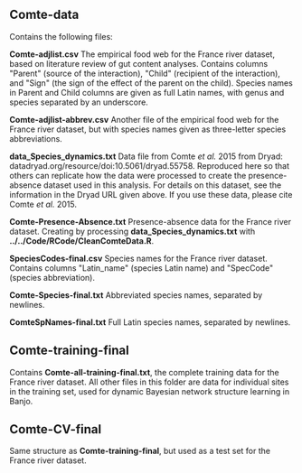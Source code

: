 ## Comte-data
Contains the following files:

**Comte-adjlist.csv**
The empirical food web for the France river dataset, based on
literature review of gut content analyses. Contains columns "Parent"
(source of the interaction), "Child" (recipient of the interaction),
and "Sign" (the sign of the effect of the parent on the
child). Species names in Parent and Child columns are given as full
Latin names, with genus and species separated by an underscore.

**Comte-adjlist-abbrev.csv**
Another file of the empirical food web for the France river dataset,
but with species names given as three-letter species abbreviations.

**data_Species_dynamics.txt**
Data file from Comte *et al.* 2015 from Dryad:
datadryad.org/resource/doi:10.5061/dryad.55758. Reproduced here so
that others can replicate how the data were processed to create the
presence-absence dataset used in this analysis. For details on this
dataset, see the information in the Dryad URL given above. If you use
these data, please cite Comte *et al.* 2015.

**Comte-Presence-Absence.txt**
Presence-absence data for the France river dataset. Creating by
processing **data_Species_dynamics.txt** with
**../../Code/RCode/CleanComteData.R**.

**SpeciesCodes-final.csv**
Species names for the France river dataset. Contains columns
"Latin_name" (species Latin name) and "SpecCode" (species
abbreviation).

**Comte-Species-final.txt**
Abbreviated species names, separated by newlines.

**ComteSpNames-final.txt**
Full Latin species names, separated by newlines.

## Comte-training-final
Contains **Comte-all-training-final.txt**, the
complete training data for the France river dataset. All other files
in this folder are data for individual sites in the training set, used
for dynamic Bayesian network structure learning in Banjo.

## Comte-CV-final
Same structure as **Comte-training-final**, but used as a test set for
the France river dataset.


